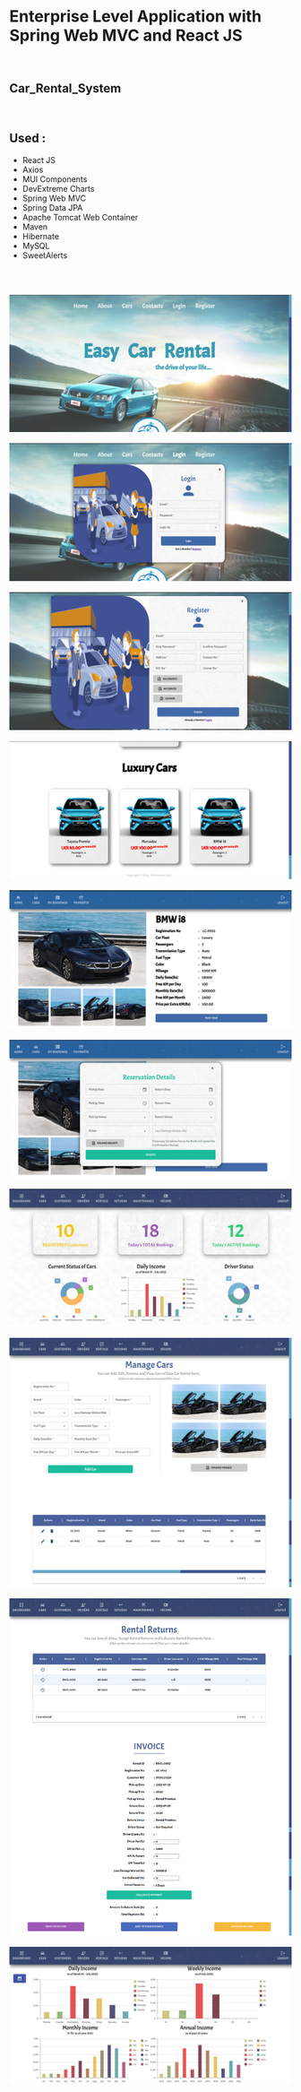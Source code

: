 # Enterprise Level Application with Spring Web MVC and React JS

<br>

## Car_Rental_System

<br>

## Used :

- React JS
- Axios
- MUI Components
- DevExtreme Charts
- Spring Web MVC
- Spring Data JPA
- Apache Tomcat Web Container
- Maven
- Hibernate
- MySQL
- SweetAlerts

<br><br>

<img src = "frontend/src/assets/images/screenshots/5.png" alt = "sample"> <br><br>
<img src = "frontend/src/assets/images/screenshots/6.png" alt = "sample"> <br><br>
<img src = "frontend/src/assets/images/screenshots/10.png" alt = "sample"> <br><br>
<img src = "frontend/src/assets/images/screenshots/7.png" alt = "sample"> <br><br>
<img src = "frontend/src/assets/images/screenshots/8.png" alt = "sample"> <br><br>
<img src = "frontend/src/assets/images/screenshots/9.png" alt = "sample"> <br><br>
<img src = "frontend/src/assets/images/screenshots/1.png" alt = "sample"> <br><br>
<img src = "frontend/src/assets/images/screenshots/2.png" alt = "sample"> <br><br>
<img src = "frontend/src/assets/images/screenshots/3.png" alt = "sample"> <br><br>
<img src = "frontend/src/assets/images/screenshots/4.png" alt = "sample"> <br><br>
